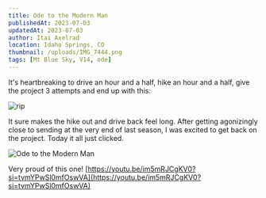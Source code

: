 ```yaml
---
title: Ode to the Modern Man
publishedAt: 2023-07-03
updatedAt: 2023-07-03
author: Itai Axelrad
location: Idaho Springs, CO
thumbnail: /uploads/IMG_7444.png
tags: [Mt Blue Sky, V14, ode]
---
```


It's heartbreaking to drive an hour and a half, hike an hour and a half, give the project 3 attempts and end up with this:

![rip](/uploads/tips.png)

It sure makes the hike out and drive back feel long. After getting agonizingly close to sending at the very end of last season, I was excited to get back on the project. Today it all just clicked.

![Ode to the Modern Man](/uploads/IMG_7444.png)

Very proud of this one! [https://youtu.be/im5mRJCgKV0?si=tvmYPwSl0mfOswVA](https://youtu.be/im5mRJCgKV0?si=tvmYPwSl0mfOswVA)
